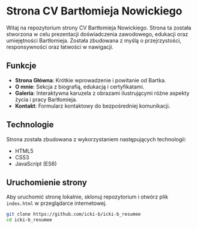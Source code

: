# Strona CV Bartłomieja Nowickiego

Witaj na repozytorium strony CV Bartłomieja Nowickiego. Strona ta została stworzona w celu prezentacji doświadczenia zawodowego, edukacji oraz umiejętności Bartłomieja. Została zbudowana z myślą o przejrzystości, responsywności oraz łatwości w nawigacji.

## Funkcje

- **Strona Główna**: Krótkie wprowadzenie i powitanie od Bartka.
- **O mnie**: Sekcja z biografią, edukacją i certyfikatami.
- **Galeria**: Interaktywna karuzela z obrazami ilustrującymi różne aspekty życia i pracy Bartłomieja.
- **Kontakt**: Formularz kontaktowy do bezpośredniej komunikacji.

## Technologie

Strona została zbudowana z wykorzystaniem następujących technologii:

- HTML5
- CSS3
- JavaScript (ES6)

## Uruchomienie strony

Aby uruchomić stronę lokalnie, sklonuj repozytorium i otwórz plik `index.html` w przeglądarce internetowej.

```bash
git clone https://github.com/icki-b/icki-b_resumee
cd icki-b_resumee
